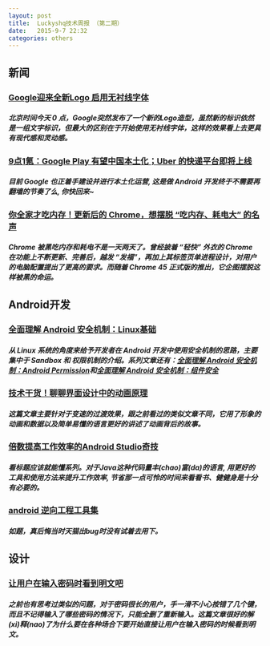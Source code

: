 ```yaml
---
layout: post
title:  Luckyshq技术周报 （第二期）
date:   2015-9-7 22:32
categories: others
---
```


## 新闻

### [Google迎来全新Logo 启用无衬线字体](http://www.cnbeta.com/articles/426133.htm)

##### 北京时间今天 0 点，Google突然发布了一个新的Logo造型，虽然新的标识依然是一组文字标识，但最大的区别在于开始使用无衬线字体，这样的效果看上去更具有现代感和灵动感。

### [9点1氪：Google Play 有望中国本土化；Uber 的快递平台即将上线](http://mp.weixin.qq.com/s?__biz=MjAzNzMzNTkyMQ==&mid=210509830&idx=1&sn=c93ac1fc1146a8ab3ba301bb9fa3aef3&scene=0&key=dffc561732c22651daf88ddbad3ff9f642da016efdbd5c1d01c125946674b1f72b7d42b7e6ee5fba6d6f2650e78106cf&ascene=0&uin=Nzk5OTYyODgw&devicetype=iMac+MacBookPro11%2C3+OSX+OSX+10.10.5+build(14F27)&version=11020201&pass_ticket=UdcIJkztBEV3sMjb41S1D6POF8neV8OndYXwDt%2BiLQqA2%2Fnr8MfLxAOdPJFC4Y9U)

##### 目前 Google 也正着手建设并进行本土化运营, 这是做 Android 开发终于不需要再翻墙的节奏了么, 你快回来~

### [你全家才吃内存！更新后的 Chrome，想摆脱 “吃内存、耗电大” 的名声](http://36kr.com/p/5037074.html)

##### Chrome 被黑吃内存和耗电不是一天两天了。曾经披着 “轻快” 外衣的 Chrome 在功能上不断更新、完善后，越发 “发福”，再加上其标签页单进程设计，对用户的电脑配置提出了更高的要求。而随着 Chrome 45 正式版的推出，它企图摆脱这样被黑的命运。

## Android开发

### [全面理解 Android 安全机制：Linux基础](http://mp.weixin.qq.com/s?__biz=MzA3MDMyMjkzNg==&mid=211306031&idx=1&sn=8c29cb8fbfeb82b49c197d2b65986ad3&scene=0&key=dffc561732c22651116b0a87228679639f0c623f4e28e206867f198f7c6666de4f91f46aabab9ddf1ee42e0ffa920a3c&ascene=0&uin=Nzk5OTYyODgw&devicetype=iMac+MacBookPro11%2C3+OSX+OSX+10.10.5+build(14F27)&version=11020201&pass_ticket=UdcIJkztBEV3sMjb41S1D6POF8neV8OndYXwDt%2BiLQqA2%2Fnr8MfLxAOdPJFC4Y9U)

##### 从 Linux 系统的角度来给予开发者在 Android 开发中使用安全机制的思路，主要集中于 Sandbox 和 权限机制的介绍。系列文章还有：[全面理解 Android 安全机制：Android Permission](http://mp.weixin.qq.com/s?__biz=MzA3MDMyMjkzNg==&mid=211354183&idx=1&sn=1690881f4f39c496508bc9e9109e5607&scene=0&key=dffc561732c22651ee14bc1b5942874f4898d1f2f8299758b5f2afdc31a12a5d4080ac4c511b0e3b8e7e5e7e4a14969a&ascene=0&uin=Nzk5OTYyODgw&devicetype=iMac+MacBookPro11%2C3+OSX+OSX+10.10.5+build(14F27)&version=11020201&pass_ticket=UdcIJkztBEV3sMjb41S1D6POF8neV8OndYXwDt%2BiLQqA2%2Fnr8MfLxAOdPJFC4Y9U)和[全面理解 Android 安全机制：组件安全](http://mp.weixin.qq.com/s?__biz=MzA3MDMyMjkzNg==&mid=211387240&idx=1&sn=0c7485338aa4bdd5a6e93b00b820dbe5&scene=0&key=dffc561732c226511ab658d985779bd77f27c7f5ceb265daf540a0e7f744d1d89dc626f4d121538c83b9dd2aff884db7&ascene=0&uin=Nzk5OTYyODgw&devicetype=iMac+MacBookPro11%2C3+OSX+OSX+10.10.5+build(14F27)&version=11020201&pass_ticket=UdcIJkztBEV3sMjb41S1D6POF8neV8OndYXwDt%2BiLQqA2%2Fnr8MfLxAOdPJFC4Y9U)

### [技术干货！聊聊界面设计中的动画原理](http://blog.jobbole.com/90368/)

##### 这篇文章主要针对于变速的过渡效果，跟之前看过的类似文章不同，它用了形象的动画和数据以及简单易懂的语言更好的讲述了动画背后的故事。

### [倍数提高工作效率的Android Studio奇技](http://zlv.me/posts/2015/07/13/14_android-studio-tips/)

##### 看标题应该就能懂系列。对于Java这种代码量丰(chao)富(da)的语言, 用更好的工具和使用方法来提升工作效率, 节省那一点可怜的时间来看看书、健健身是十分有必要的。

### [android 逆向工程工具集](https://github.com/Juude/droidReverse)

##### 如题，真后悔当时天猫出bug时没有试着去用下。

## 设计

### [让用户在输入密码时看到明文吧](http://mp.weixin.qq.com/s?__biz=MzA3MDMyMjkzNg==&mid=211276496&idx=1&sn=a2cc837d18dc832a62c47959d06b77a9&scene=0&key=dffc561732c22651e795a80dae246898f761b94336c203f6797cdaf78e6ca05f7fa4a536b21f2130b4cb78835cc56e13&ascene=0&uin=Nzk5OTYyODgw&devicetype=iMac+MacBookPro11%2C3+OSX+OSX+10.10.5+build(14F27)&version=11020113&pass_ticket=eIsjeCa5MWKblWZOfohjnheOSOvBYm2RhPDGXVfa3hmyGTHZWmlZhpcdmcuoaVWt)

##### 之前也有思考过类似的问题，对于密码很长的用户，手一滑不小心按错了几个键，而且不记得输入了哪些密码的情况下，只能全删了重新输入。这篇文章很好的解(xi)释(nao)了为什么要在各种场合下要开始直接让用户在输入密码的时候看到明文。
